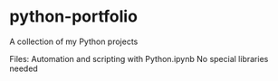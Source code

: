 # python-portfolio
A collection of my Python projects

Files: Automation and scripting with Python.ipynb
No special libraries needed

